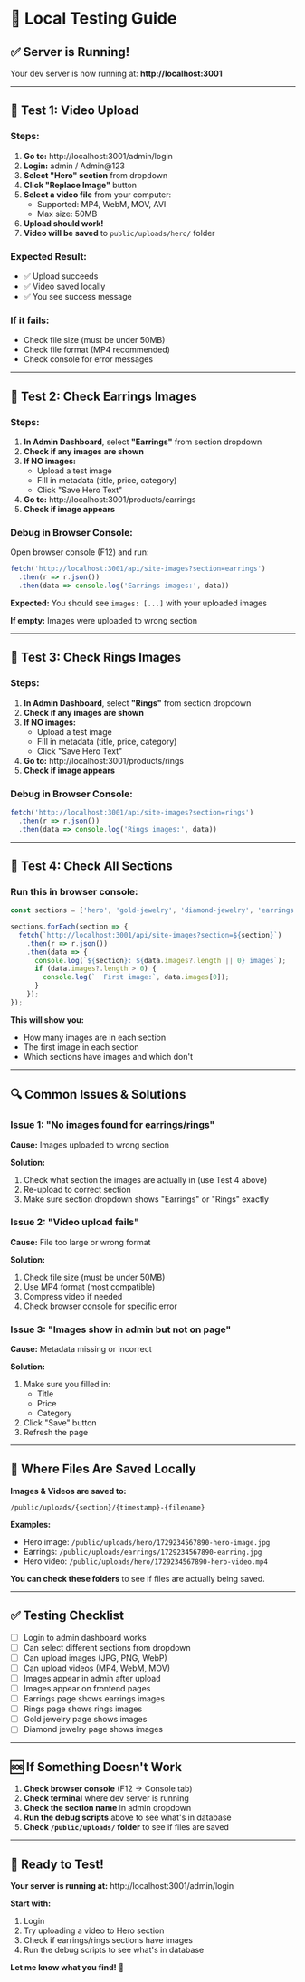 # 🧪 Local Testing Guide

## ✅ Server is Running!

Your dev server is now running at: **http://localhost:3001**

---

## 🎯 Test 1: Video Upload

### **Steps:**

1. **Go to:** http://localhost:3001/admin/login
2. **Login:** admin / Admin@123
3. **Select "Hero" section** from dropdown
4. **Click "Replace Image"** button
5. **Select a video file** from your computer:
   - Supported: MP4, WebM, MOV, AVI
   - Max size: 50MB
6. **Upload should work!**
7. **Video will be saved** to `public/uploads/hero/` folder

### **Expected Result:**
- ✅ Upload succeeds
- ✅ Video saved locally
- ✅ You see success message

### **If it fails:**
- Check file size (must be under 50MB)
- Check file format (MP4 recommended)
- Check console for error messages

---

## 🎯 Test 2: Check Earrings Images

### **Steps:**

1. **In Admin Dashboard**, select **"Earrings"** from section dropdown
2. **Check if any images are shown**
3. **If NO images:**
   - Upload a test image
   - Fill in metadata (title, price, category)
   - Click "Save Hero Text"
4. **Go to:** http://localhost:3001/products/earrings
5. **Check if image appears**

### **Debug in Browser Console:**

Open browser console (F12) and run:
```javascript
fetch('http://localhost:3001/api/site-images?section=earrings')
  .then(r => r.json())
  .then(data => console.log('Earrings images:', data))
```

**Expected:** You should see `images: [...]` with your uploaded images

**If empty:** Images were uploaded to wrong section

---

## 🎯 Test 3: Check Rings Images

### **Steps:**

1. **In Admin Dashboard**, select **"Rings"** from section dropdown
2. **Check if any images are shown**
3. **If NO images:**
   - Upload a test image
   - Fill in metadata (title, price, category)
   - Click "Save Hero Text"
4. **Go to:** http://localhost:3001/products/rings
5. **Check if image appears**

### **Debug in Browser Console:**

```javascript
fetch('http://localhost:3001/api/site-images?section=rings')
  .then(r => r.json())
  .then(data => console.log('Rings images:', data))
```

---

## 🎯 Test 4: Check All Sections

### **Run this in browser console:**

```javascript
const sections = ['hero', 'gold-jewelry', 'diamond-jewelry', 'earrings', 'rings', 'daily-wear'];

sections.forEach(section => {
  fetch(`http://localhost:3001/api/site-images?section=${section}`)
    .then(r => r.json())
    .then(data => {
      console.log(`${section}: ${data.images?.length || 0} images`);
      if (data.images?.length > 0) {
        console.log(`  First image:`, data.images[0]);
      }
    });
});
```

**This will show you:**
- How many images are in each section
- The first image in each section
- Which sections have images and which don't

---

## 🔍 Common Issues & Solutions

### **Issue 1: "No images found for earrings/rings"**

**Cause:** Images uploaded to wrong section

**Solution:**
1. Check what section the images are actually in (use Test 4 above)
2. Re-upload to correct section
3. Make sure section dropdown shows "Earrings" or "Rings" exactly

### **Issue 2: "Video upload fails"**

**Cause:** File too large or wrong format

**Solution:**
1. Check file size (must be under 50MB)
2. Use MP4 format (most compatible)
3. Compress video if needed
4. Check browser console for specific error

### **Issue 3: "Images show in admin but not on page"**

**Cause:** Metadata missing or incorrect

**Solution:**
1. Make sure you filled in:
   - Title
   - Price
   - Category
2. Click "Save" button
3. Refresh the page

---

## 📁 Where Files Are Saved Locally

**Images & Videos are saved to:**
```
/public/uploads/{section}/{timestamp}-{filename}
```

**Examples:**
- Hero image: `/public/uploads/hero/1729234567890-hero-image.jpg`
- Earrings: `/public/uploads/earrings/1729234567890-earring.jpg`
- Hero video: `/public/uploads/hero/1729234567890-hero-video.mp4`

**You can check these folders** to see if files are actually being saved.

---

## ✅ Testing Checklist

- [ ] Login to admin dashboard works
- [ ] Can select different sections from dropdown
- [ ] Can upload images (JPG, PNG, WebP)
- [ ] Can upload videos (MP4, WebM, MOV)
- [ ] Images appear in admin after upload
- [ ] Images appear on frontend pages
- [ ] Earrings page shows earrings images
- [ ] Rings page shows rings images
- [ ] Gold jewelry page shows images
- [ ] Diamond jewelry page shows images

---

## 🆘 If Something Doesn't Work

1. **Check browser console** (F12 → Console tab)
2. **Check terminal** where dev server is running
3. **Check the section name** in admin dropdown
4. **Run the debug scripts** above to see what's in database
5. **Check `/public/uploads/` folder** to see if files are saved

---

## 🎉 Ready to Test!

**Your server is running at:** http://localhost:3001/admin/login

**Start with:**
1. Login
2. Try uploading a video to Hero section
3. Check if earrings/rings sections have images
4. Run the debug scripts to see what's in database

**Let me know what you find!** 🚀
